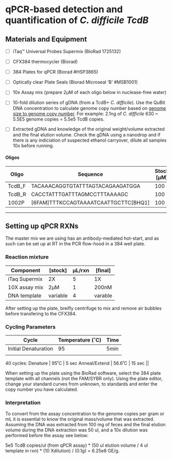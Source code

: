 # qPCR-based detection and quantification of *C. difficile TcdB*

## Materials and Equipment

- [ ] iTaq™ Universal Probes Supermix (BioRad 1725132)
- [ ] CFX384 thermocycler (Biorad)
- [ ] 384 Plates for qPCR (Biorad #HSP3865)
- [ ] Optically clear Plate Seals (Biorad Microseal ‘B’ #MSB1001)
- [ ] 10x Assay mix (prepare 2µM of each oligo below in nuclease-free water)
- [ ] 10-fold dilution series of gDNA (from a TcdB+ *C. difficile*). Use the QuBit DNA concentration to calculate genome copy number based on [genome size to genome copy number](http://nebiocalculator.neb.com/#!/dsdnaamt). For example: 2.1ng of <i>C. difficile</i> 630 ~ 5.5E5 genome copies = 5.5e5 TcdB copies.
- [ ] Extracted gDNA and knowledge of the original weight/volume extracted and the final elution volume. Check the gDNA using a nanodrop and if there is any indiciation of suspected ethanol carryover, dilute all samples 10x before running.


#### Oligos
|Oligo|Sequence|Stock [µM]|Working [µM]|Final [nM]|
|-|-|-|-|-|
|TcdB_F|TACAAACAGGTGTATTTAGTACAGAAGATGGA|100|2|200|
|TcdB_R|CACCTATTTGATTTAGMCCTTTAAAAGC|100|2|200|
|1002P|[6FAM]TTTKCCAGTAAAATCAATTGCTTC[BHQ1]|100|2|200|

***

## Setting up qPCR RXNs

The master mix we are using has an antibody-mediated hot-start, and as such can be set up at RT in the PCR flow-hood in a 384 well plate.

### Reaction mixture

|Component|[stock]|µL/rxn|[final]|
|-|-|-|-|
|iTaq Supermix|2X|5|1X|
|10X assay mix|2µM|1|200nM|
|DNA template|variable|4|varable|

After setting up the plate, breifly centrifuge to mix and remove air bubbles before transfering to the CFX384.

### Cycling Parameters

Cycle |	Temperature (˚C)  | Time
------|-------------------|------
Initial Denaturation   |	95	| 5min
||
40 cycles:
Denature | 95˚C | 5 sec
Anneal/Extend | 56.6˚C	| 15 sec
||

When setting up the plate using the BioRad software, select the 384 plate template with all channels (not the FAM/SYBR only). Using the plate editor, change your standard curves from unknown, to standards and enter the copy number you have calculated.

### Interpretation

To convert from the assay concentration to the genome copies per gram or mL it is essential to know the original mass/volume that was extracted. Assuming the DNA was extracted from 100 mg of feces and the final elution volume during the DNA extraction was 50 ul, and a 10x dilution was performed before the assay see below:

5e5 TcdB copies/ul (from qPCR assay) * (50 ul elution volume / 4 ul template in rxn) * (10 Xdilution) / (0.1g) = 6.25e8 GE/g.
